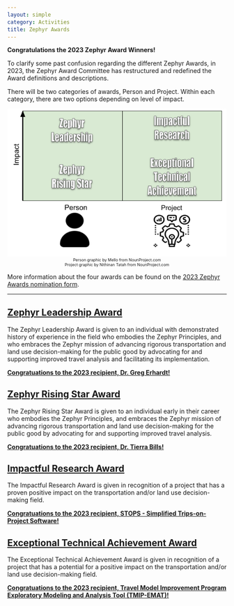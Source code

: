 ```yaml
---
layout: simple
category: Activities
title: Zephyr Awards
---
```


**Congratulations the 2023 Zephyr Award Winners!**

To clarify some past confusion regarding the different Zephyr Awards, in 2023, the Zephyr Award Committee has restructured and redefined
the Award definitions and descriptions.

There will be two categories of awards, Person and Project. Within each category, there are two options depending on level of impact.

<p style="text-align:center; font-size:9px">
<img src="/img/zephyr-awards-diagram.png" alt="A rectangle in which the horizonal axis split into two parts labelled Person and Project. The vertical axis is labeled Impact. Four types of awards are depicted in the rectangle as text: The lower impact Person award is Zephyr Rising Star. The higher impact Person award is Zephyr Leadership. The lower impact Project award is Exceptional Technical Achievement. The higher impact Project award is Impactful Research.">
<br />
Person graphic by Mello from NounProject.com<br />
Project graphic by Nithinan Tatah from NounProject.com
</p>

More information about the four awards can be found on the [2023 Zephyr Awards nomination form](https://forms.gle/SiBMUwWLeSPYvmxWA).

<hr />

## [Zephyr Leadership Award](/leadership-award)

The Zephyr Leadership Award is given to an individual with demonstrated history of experience in the field who embodies the Zephyr Principles, and who embraces the Zephyr mission of advancing rigorous transportation and land use decision-making for the public good by advocating for and supporting improved travel analysis and facilitating its implementation.

**[Congratuations to the 2023 recipient, Dr. Greg Erhardt!](/leadership-award)**

## [Zephyr Rising Star Award](/rising-star-award)

The Zephyr Rising Star Award is given to an individual early in their career who embodies the Zephyr Principles, and embraces the Zephyr mission of advancing rigorous transportation and land use decision-making for the public good by advocating for and supporting improved travel analysis. 

**[Congratuations to the 2023 recipient, Dr. Tierra Bills!](/rising-star-award)**

## [Impactful Research Award](/impactful-research-award)

The Impactful Research Award is given in recognition of a project that has a proven positive impact on the transportation and/or land use decision-making field.

**[Congratuations to the 2023 recipient, STOPS - Simplified Trips-on-Project Software!](/impactful-research-award)**

## [Exceptional Technical Achievement Award](/technical-achievement-award)

The Exceptional Technical Achievement Award is given in recognition of a project that has a potential for a positive impact on the transportation and/or land use decision-making field.

**[Congratuations to the 2023 recipient, Travel Model Improvement Program Exploratory Modeling and Analysis Tool (TMIP-EMAT)!](/technical-achievement-award)**
